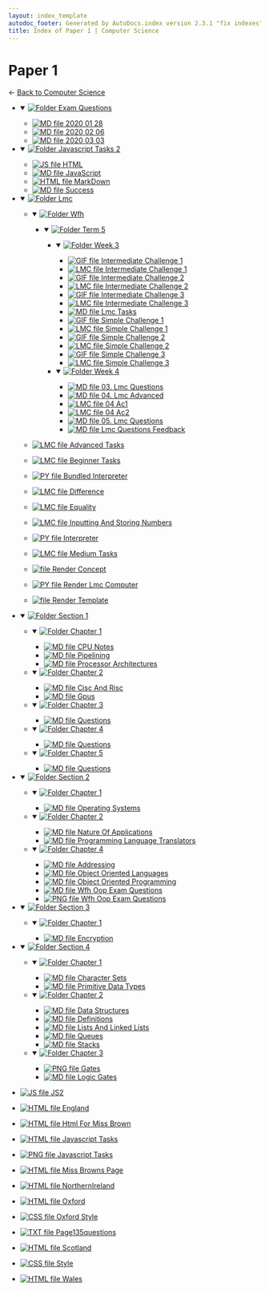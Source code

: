 ```yaml
---
layout: index_template
autodoc_footer: Generated by AutoDocs.index version 2.3.1 "fix indexes" ⓒ Starwort, 2020
title: Index of Paper 1 | Computer Science
---
```


# **Paper 1**

← [Back to Computer Science](..)

- <details open><summary><a href='./exam_questions'><img title='Folder' src='https://starwort.github.io/computer-science/icon-folder.png'> Exam Questions</a></summary>

  - [![MD file](https://img.icons8.com/windows/512/03dac6/regular-document.png) 2020 01 28](./exam_questions/2020_01_28.html)
  - [![MD file](https://img.icons8.com/windows/512/03dac6/regular-document.png) 2020 02 06](./exam_questions/2020_02_06.html)
  - [![MD file](https://img.icons8.com/windows/512/03dac6/regular-document.png) 2020 03 03](./exam_questions/2020_03_03.html)

  </details>
- <details open><summary><a href='./javascript_tasks_2'><img title='Folder' src='https://starwort.github.io/computer-science/icon-folder.png'> Javascript Tasks 2</a></summary>

  - [![JS file](https://img.icons8.com/windows/512/03dac6/js.png) HTML](./javascript_tasks_2/HTML.js)
  - [![MD file](https://img.icons8.com/windows/512/03dac6/regular-document.png) JavaScript](./javascript_tasks_2/JavaScript.html)
  - [![HTML file](https://img.icons8.com/windows/512/03dac6/regular-document.png) MarkDown](./javascript_tasks_2/MarkDown.html)
  - [![MD file](https://img.icons8.com/windows/512/03dac6/regular-document.png) Success](./javascript_tasks_2/success.html)

  </details>
- <details open><summary><a href='./lmc'><img title='Folder' src='https://starwort.github.io/computer-science/icon-folder.png'> Lmc</a></summary>

  - <details open><summary><a href='././lmc/wfh'><img title='Folder' src='https://starwort.github.io/computer-science/icon-folder.png'> Wfh</a></summary>

    - <details open><summary><a href='././lmc/wfh/term_5'><img title='Folder' src='https://starwort.github.io/computer-science/icon-folder.png'> Term 5</a></summary>

      - <details open><summary><a href='./lmc/wfh/term_5/week_3'><img title='Folder' src='https://starwort.github.io/computer-science/icon-folder.png'> Week 3</a></summary>

        - [![GIF file](https://img.icons8.com/windows/512/03dac6/image-document.png) Intermediate Challenge 1](./lmc/wfh/term_5/week_3/intermediate_challenge_1.gif)
        - [![LMC file](https://starwort.github.io/computer-science/icon-lmc.png) Intermediate Challenge 1](./lmc/wfh/term_5/week_3/intermediate_challenge_1.lmc)
        - [![GIF file](https://img.icons8.com/windows/512/03dac6/image-document.png) Intermediate Challenge 2](./lmc/wfh/term_5/week_3/intermediate_challenge_2.gif)
        - [![LMC file](https://starwort.github.io/computer-science/icon-lmc.png) Intermediate Challenge 2](./lmc/wfh/term_5/week_3/intermediate_challenge_2.lmc)
        - [![GIF file](https://img.icons8.com/windows/512/03dac6/image-document.png) Intermediate Challenge 3](./lmc/wfh/term_5/week_3/intermediate_challenge_3.gif)
        - [![LMC file](https://starwort.github.io/computer-science/icon-lmc.png) Intermediate Challenge 3](./lmc/wfh/term_5/week_3/intermediate_challenge_3.lmc)
        - [![MD file](https://img.icons8.com/windows/512/03dac6/regular-document.png) Lmc Tasks](./lmc/wfh/term_5/week_3/lmc_tasks.html)
        - [![GIF file](https://img.icons8.com/windows/512/03dac6/image-document.png) Simple Challenge 1](./lmc/wfh/term_5/week_3/simple_challenge_1.gif)
        - [![LMC file](https://starwort.github.io/computer-science/icon-lmc.png) Simple Challenge 1](./lmc/wfh/term_5/week_3/simple_challenge_1.lmc)
        - [![GIF file](https://img.icons8.com/windows/512/03dac6/image-document.png) Simple Challenge 2](./lmc/wfh/term_5/week_3/simple_challenge_2.gif)
        - [![LMC file](https://starwort.github.io/computer-science/icon-lmc.png) Simple Challenge 2](./lmc/wfh/term_5/week_3/simple_challenge_2.lmc)
        - [![GIF file](https://img.icons8.com/windows/512/03dac6/image-document.png) Simple Challenge 3](./lmc/wfh/term_5/week_3/simple_challenge_3.gif)
        - [![LMC file](https://starwort.github.io/computer-science/icon-lmc.png) Simple Challenge 3](./lmc/wfh/term_5/week_3/simple_challenge_3.lmc)

        </details>
      - <details open><summary><a href='./lmc/wfh/term_5/week_4'><img title='Folder' src='https://starwort.github.io/computer-science/icon-folder.png'> Week 4</a></summary>

        - [![MD file](https://img.icons8.com/windows/512/03dac6/regular-document.png) 03. Lmc Questions](./lmc/wfh/term_5/week_4/03._lmc_questions.html)
        - [![MD file](https://img.icons8.com/windows/512/03dac6/regular-document.png) 04. Lmc Advanced](./lmc/wfh/term_5/week_4/04._lmc_advanced.html)
        - [![LMC file](https://starwort.github.io/computer-science/icon-lmc.png) 04 Ac1](./lmc/wfh/term_5/week_4/04_ac1.lmc)
        - [![LMC file](https://starwort.github.io/computer-science/icon-lmc.png) 04 Ac2](./lmc/wfh/term_5/week_4/04_ac2.lmc)
        - [![MD file](https://img.icons8.com/windows/512/03dac6/regular-document.png) 05. Lmc Questions](./lmc/wfh/term_5/week_4/05._lmc_questions.html)
        - [![MD file](https://img.icons8.com/windows/512/03dac6/regular-document.png) Lmc Questions Feedback](./lmc/wfh/term_5/week_4/lmc_questions_feedback.html)

        </details>

      </details>

    </details>
  - [![LMC file](https://starwort.github.io/computer-science/icon-lmc.png) Advanced Tasks](./lmc/advanced_tasks.lmc)
  - [![LMC file](https://starwort.github.io/computer-science/icon-lmc.png) Beginner Tasks](./lmc/beginner_tasks.lmc)
  - [![PY file](https://img.icons8.com/windows/512/03dac6/py.png) Bundled Interpreter](./lmc/bundled_interpreter.py)
  - [![LMC file](https://starwort.github.io/computer-science/icon-lmc.png) Difference](./lmc/difference.lmc)
  - [![LMC file](https://starwort.github.io/computer-science/icon-lmc.png) Equality](./lmc/equality.lmc)
  - [![LMC file](https://starwort.github.io/computer-science/icon-lmc.png) Inputting And Storing Numbers](./lmc/inputting_and_storing_numbers.lmc)
  - [![PY file](https://img.icons8.com/windows/512/03dac6/py.png) Interpreter](./lmc/interpreter.py)
  - [![LMC file](https://starwort.github.io/computer-science/icon-lmc.png) Medium Tasks](./lmc/medium_tasks.lmc)
  - [![ file](https://img.icons8.com/windows/512/03dac6/binary-file.png) Render Concept](./lmc/render_concept)
  - [![PY file](https://img.icons8.com/windows/512/03dac6/py.png) Render Lmc Computer](./lmc/render_lmc_computer.py)
  - [![ file](https://img.icons8.com/windows/512/03dac6/binary-file.png) Render Template](./lmc/render_template)

  </details>
- <details open><summary><a href='././section_1'><img title='Folder' src='https://starwort.github.io/computer-science/icon-folder.png'> Section 1</a></summary>

  - <details open><summary><a href='./section_1/chapter_1'><img title='Folder' src='https://starwort.github.io/computer-science/icon-folder.png'> Chapter 1</a></summary>

    - [![MD file](https://img.icons8.com/windows/512/03dac6/regular-document.png) CPU Notes](./section_1/chapter_1/CPU_notes.html)
    - [![MD file](https://img.icons8.com/windows/512/03dac6/regular-document.png) Pipelining](./section_1/chapter_1/pipelining.html)
    - [![MD file](https://img.icons8.com/windows/512/03dac6/regular-document.png) Processor Architectures](./section_1/chapter_1/processor_architectures.html)

    </details>
  - <details open><summary><a href='./section_1/chapter_2'><img title='Folder' src='https://starwort.github.io/computer-science/icon-folder.png'> Chapter 2</a></summary>

    - [![MD file](https://img.icons8.com/windows/512/03dac6/regular-document.png) Cisc And Risc](./section_1/chapter_2/cisc_and_risc.html)
    - [![MD file](https://img.icons8.com/windows/512/03dac6/regular-document.png) Gpus](./section_1/chapter_2/gpus.html)

    </details>
  - <details open><summary><a href='./section_1/chapter_3'><img title='Folder' src='https://starwort.github.io/computer-science/icon-folder.png'> Chapter 3</a></summary>

    - [![MD file](https://img.icons8.com/windows/512/03dac6/regular-document.png) Questions](./section_1/chapter_3/questions.html)

    </details>
  - <details open><summary><a href='./section_1/chapter_4'><img title='Folder' src='https://starwort.github.io/computer-science/icon-folder.png'> Chapter 4</a></summary>

    - [![MD file](https://img.icons8.com/windows/512/03dac6/regular-document.png) Questions](./section_1/chapter_4/questions.html)

    </details>
  - <details open><summary><a href='./section_1/chapter_5'><img title='Folder' src='https://starwort.github.io/computer-science/icon-folder.png'> Chapter 5</a></summary>

    - [![MD file](https://img.icons8.com/windows/512/03dac6/regular-document.png) Questions](./section_1/chapter_5/questions.html)

    </details>

  </details>
- <details open><summary><a href='././section_2'><img title='Folder' src='https://starwort.github.io/computer-science/icon-folder.png'> Section 2</a></summary>

  - <details open><summary><a href='./section_2/chapter_1'><img title='Folder' src='https://starwort.github.io/computer-science/icon-folder.png'> Chapter 1</a></summary>

    - [![MD file](https://img.icons8.com/windows/512/03dac6/regular-document.png) Operating Systems](./section_2/chapter_1/operating_systems.html)

    </details>
  - <details open><summary><a href='./section_2/chapter_2'><img title='Folder' src='https://starwort.github.io/computer-science/icon-folder.png'> Chapter 2</a></summary>

    - [![MD file](https://img.icons8.com/windows/512/03dac6/regular-document.png) Nature Of Applications](./section_2/chapter_2/nature_of_applications.html)
    - [![MD file](https://img.icons8.com/windows/512/03dac6/regular-document.png) Programming Language Translators](./section_2/chapter_2/programming_language_translators.html)

    </details>
  - <details open><summary><a href='./section_2/chapter_4'><img title='Folder' src='https://starwort.github.io/computer-science/icon-folder.png'> Chapter 4</a></summary>

    - [![MD file](https://img.icons8.com/windows/512/03dac6/regular-document.png) Addressing](./section_2/chapter_4/addressing.html)
    - [![MD file](https://img.icons8.com/windows/512/03dac6/regular-document.png) Object Oriented Languages](./section_2/chapter_4/object_oriented_languages.html)
    - [![MD file](https://img.icons8.com/windows/512/03dac6/regular-document.png) Object Oriented Programming](./section_2/chapter_4/object_oriented_programming.html)
    - [![MD file](https://img.icons8.com/windows/512/03dac6/regular-document.png) Wfh Oop Exam Questions](./section_2/chapter_4/wfh_oop_exam_questions.html)
    - [![PNG file](https://img.icons8.com/windows/512/03dac6/image-document.png) Wfh Oop Exam Questions](./section_2/chapter_4/wfh_oop_exam_questions.png)

    </details>

  </details>
- <details open><summary><a href='././section_3'><img title='Folder' src='https://starwort.github.io/computer-science/icon-folder.png'> Section 3</a></summary>

  - <details open><summary><a href='./section_3/chapter_1'><img title='Folder' src='https://starwort.github.io/computer-science/icon-folder.png'> Chapter 1</a></summary>

    - [![MD file](https://img.icons8.com/windows/512/03dac6/regular-document.png) Encryption](./section_3/chapter_1/encryption.html)

    </details>

  </details>
- <details open><summary><a href='././section_4'><img title='Folder' src='https://starwort.github.io/computer-science/icon-folder.png'> Section 4</a></summary>

  - <details open><summary><a href='./section_4/chapter_1'><img title='Folder' src='https://starwort.github.io/computer-science/icon-folder.png'> Chapter 1</a></summary>

    - [![MD file](https://img.icons8.com/windows/512/03dac6/regular-document.png) Character Sets](./section_4/chapter_1/character_sets.html)
    - [![MD file](https://img.icons8.com/windows/512/03dac6/regular-document.png) Primitive Data Types](./section_4/chapter_1/primitive_data_types.html)

    </details>
  - <details open><summary><a href='./section_4/chapter_2'><img title='Folder' src='https://starwort.github.io/computer-science/icon-folder.png'> Chapter 2</a></summary>

    - [![MD file](https://img.icons8.com/windows/512/03dac6/regular-document.png) Data Structures](./section_4/chapter_2/data_structures.html)
    - [![MD file](https://img.icons8.com/windows/512/03dac6/regular-document.png) Definitions](./section_4/chapter_2/definitions.html)
    - [![MD file](https://img.icons8.com/windows/512/03dac6/regular-document.png) Lists And Linked Lists](./section_4/chapter_2/lists_and_linked_lists.html)
    - [![MD file](https://img.icons8.com/windows/512/03dac6/regular-document.png) Queues](./section_4/chapter_2/queues.html)
    - [![MD file](https://img.icons8.com/windows/512/03dac6/regular-document.png) Stacks](./section_4/chapter_2/stacks.html)

    </details>
  - <details open><summary><a href='./section_4/chapter_3'><img title='Folder' src='https://starwort.github.io/computer-science/icon-folder.png'> Chapter 3</a></summary>

    - [![PNG file](https://img.icons8.com/windows/512/03dac6/image-document.png) Gates](./section_4/chapter_3/gates.png)
    - [![MD file](https://img.icons8.com/windows/512/03dac6/regular-document.png) Logic Gates](./section_4/chapter_3/logic_gates.html)

    </details>

  </details>
- [![JS file](https://img.icons8.com/windows/512/03dac6/js.png) JS2](./JS2.js)
- [![HTML file](https://img.icons8.com/windows/512/03dac6/regular-document.png) England](./england.html)
- [![HTML file](https://img.icons8.com/windows/512/03dac6/regular-document.png) Html For Miss Brown](./html_for_miss_brown.html)
- [![HTML file](https://img.icons8.com/windows/512/03dac6/regular-document.png) Javascript Tasks](./javascript_tasks.html)
- [![PNG file](https://img.icons8.com/windows/512/03dac6/image-document.png) Javascript Tasks](./javascript_tasks.png)
- [![HTML file](https://img.icons8.com/windows/512/03dac6/regular-document.png) Miss Browns Page](./miss_browns_page.html)
- [![HTML file](https://img.icons8.com/windows/512/03dac6/regular-document.png) NorthernIreland](./northernIreland.html)
- [![HTML file](https://img.icons8.com/windows/512/03dac6/regular-document.png) Oxford](./oxford.html)
- [![CSS file](https://img.icons8.com/windows/512/03dac6/css.png) Oxford Style](./oxford_style.css)
- [![TXT file](https://img.icons8.com/windows/512/03dac6/document.png) Page135questions](./page135questions.txt)
- [![HTML file](https://img.icons8.com/windows/512/03dac6/regular-document.png) Scotland](./scotland.html)
- [![CSS file](https://img.icons8.com/windows/512/03dac6/css.png) Style](./style.css)
- [![HTML file](https://img.icons8.com/windows/512/03dac6/regular-document.png) Wales](./wales.html)
